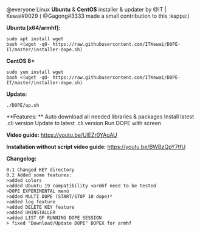 @everyone 
Linux **Ubuntu** & **CentOS** installer & updater by @IT | Kewai#9029 ( @Gagong#3333  made a small contribution to this :kappa:)

**Ubuntu [x64/armhf]:**
```
sudo apt install wget
bash <(wget -qO- https://raw.githubusercontent.com/ITKewai/DOPE-IT/master/installer-dope.sh)
```

**CentOS 8+**
```
sudo yum install wget
bash <(wget -qO- https://raw.githubusercontent.com/ITKewai/DOPE-IT/master/installer-dope.sh)
```

**Update:**
```
./DOPE/up.sh
```

**Features: **
Auto download all needed libraries & packages
Install latest .cli version
Update to latest .cli version
Run DOPE with screen

**Video guide:**
https://youtu.be/UlEZr0YAoAU

**Installation without script video guide:**
https://youtu.be/BWBzQpY7tfU

**Changelog:**
```fix
0.1 Changed KEY directory
0.2 Added some features:
>added colors
>added Ubuntu 19 compatibility <armhf need to be tested
>DOPE EXPERIMENTAL menù
>added MULTI DOPE (START/STOP 10 dope)*
>added log feature 
>added DELETE KEY feature
>added UNINSTALLER
>added LIST OF RUNNING DOPE SESSION
> fixed "Download/Update DOPE" DOPEX for armhf
```
